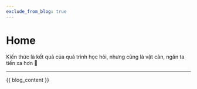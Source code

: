 ```yaml
---
exclude_from_blog: true
---
```


# Home

Kiến thức là kết quả của quá trình học hỏi, nhưng cũng là vật cản, ngăn ta tiến xa hơn 🐋
*** 

{{ blog_content }}
